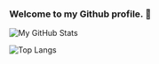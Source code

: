 ### Welcome to my Github profile. 👋

![My GitHub Stats](https://github-readme-stats.vercel.app/api?username=acikgozb&count_private=true&show_icons=true&theme=dark)

![Top Langs](https://github-readme-stats.vercel.app/api/top-langs/?username=acikgozb&langs_count=10&theme=dark)
